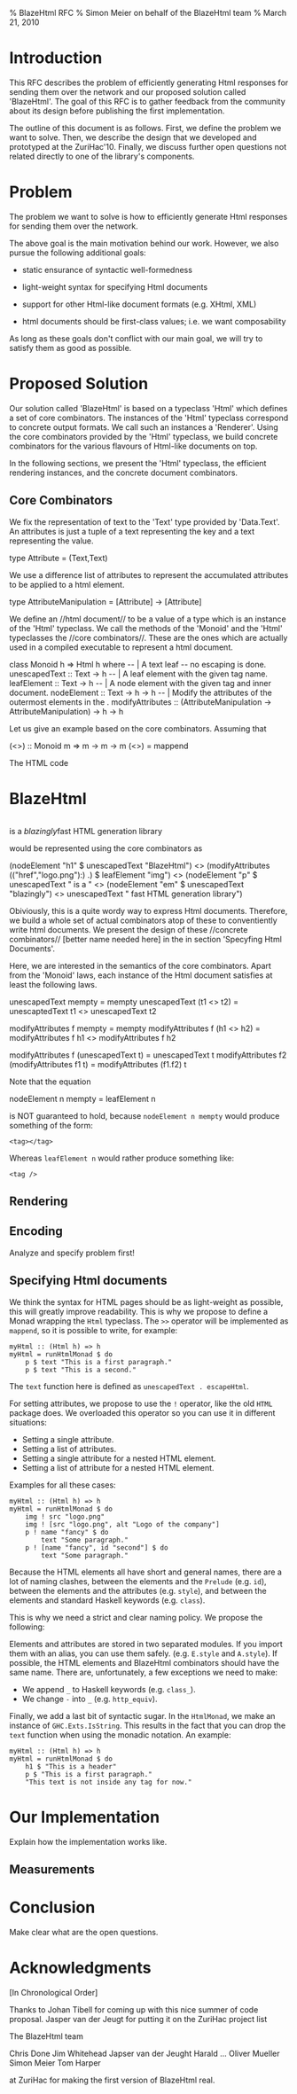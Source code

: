 % BlazeHtml RFC
% Simon Meier on behalf of the BlazeHtml team
% March 21, 2010

Introduction
============

This RFC describes the problem of efficiently generating Html responses for
sending them over the network and our proposed solution called 'BlazeHtml'.
The goal of this RFC is to gather feedback from the community about its design
before publishing the first implementation.

The outline of this document is as follows. First, we define the problem we
want to solve. Then, we describe the design that we developed and prototyped at
the ZuriHac'10. Finally, we discuss further open questions not related directly
to one of the library's components.


Problem
=======

The problem we want to solve is how to efficiently generate Html responses for
sending them over the network.

The above goal is the main motivation behind our work. However, we also pursue
the following additional goals:

  * static ensurance of syntactic well-formedness

  * light-weight syntax for specifying Html documents

  * support for other Html-like document formats (e.g.  XHtml, XML)

  * html documents should be first-class values; i.e. we want composability

As long as these goals don't conflict with our main goal, we will try to satisfy
them as good as possible.


Proposed Solution
=================

Our solution called 'BlazeHtml' is based on a typeclass 'Html' which defines a
set of core combinators. The instances of the 'Html' typeclass correspond to
concrete output formats. We call such an instances a 'Renderer'. Using the core
combinators provided by the 'Html' typeclass, we build concrete combinators
for the various flavours of Html-like documents on top.

In the following sections, we present the 'Html' typeclass, the efficient
rendering instances, and the concrete document combinators.


Core Combinators
----------------

We fix the representation of text to the 'Text' type provided by 'Data.Text'.
An attributes is just a tuple of a text representing the key and a text
representing the value.

  type Attribute = (Text,Text)

We use a difference list of attributes to represent the accumulated attributes
to be applied to a html element.

  type AttributeManipulation = [Attribute] -> [Attribute]

We define an //html document// to be a value of a type which is an instance of
the 'Html' typeclass. We call the methods of the 'Monoid' and the 'Html'
typeclasses the //core combinators//. These are the ones which are actually
used in a compiled executable to represent a html document.

  class Monoid h => Html h where
      -- | A text leaf -- no escaping is done.
      unescapedText    :: Text -> h
      -- | A leaf element with the given tag name.
      leafElement      :: Text -> h
      -- | A node element with the given tag and inner document.
      nodeElement      :: Text -> h -> h
      -- | Modify the attributes of the outermost elements in the .
      modifyAttributes ::
          (AttributeManipulation -> AttributeManipulation) -> h -> h

Let us give an example based on the core combinators. Assuming that

  (<>) :: Monoid m => m -> m -> m
  (<>) = mappend

The HTML code

  <h1>BlazeHtml</h1>
  <img href="logo.png"/>
  <p> is a <em>blazingly</em>fast HTML generation library</p>

would be represented using the core combinators as

  (nodeElement "h1" $ unescapedText "BlazeHtml") <>
  (modifyAttributes (("href","logo.png"):) .) $ leafElement "img") <>
  (nodeElement "p" $ 
       unescapedText " is a " <>
       (nodeElement "em" $ unescapedText "blazingly") <>
       unescapedText " fast HTML generation library")

Obiviously, this is a quite wordy way to express Html documents. Therefore, we
build a whole set of actual combinators atop of these to conventiently write
html documents. We present the design of these //concrete combinators// [better
name needed here] in the in section 'Specyfing Html Documents'.

Here, we are interested in the semantics of the core combinators. Apart from
the 'Monoid' laws, each instance of the Html document satisfies at least the
following laws.
      
  unescapedText mempty = mempty
  unescapedText (t1 <> t2) = unescaptedText t1 <> unescapedText t2

  modifyAttributes f mempty = mempty
  modifyAttributes f (h1 <> h2) = modifyAttributes f h1 <> modifyAttributes f h2

  modifyAttributes f (unescapedText t) = unescapedText t
  modifyAttributes f2 (modifyAttributes f1 t) = modifyAttributes (f1.f2) t

Note that the equation

  nodeElement n mempty = leafElement n

is NOT guaranteed to hold, because `nodeElement n mempty` would produce
something of the form:

    <tag></tag>

Whereas `leafElement n` would rather produce something like:

    <tag />


Rendering
---------


Encoding
--------

Analyze and specify problem first!


Specifying Html documents
-------------------------

We think the syntax for HTML pages should be as light-weight as possible, this
will greatly improve readability. This is why we propose to define a Monad
wrapping the `Html` typeclass. The `>>` operator will be implemented as
`mappend`, so it is possible to write, for example:

    myHtml :: (Html h) => h
    myHtml = runHtmlMonad $ do
        p $ text "This is a first paragraph."
        p $ text "This is a second."

The `text` function here is defined as `unescapedText . escapeHtml`.

For setting attributes, we propose to use the `!` operator, like the old `HTML`
package does. We overloaded this operator so you can use it in different
situations:

- Setting a single attribute.
- Setting a list of attributes.
- Setting a single attribute for a nested HTML element.
- Setting a list of attribute for a nested HTML element.

Examples for all these cases:

    myHtml :: (Html h) => h
    myHtml = runHtmlMonad $ do
        img ! src "logo.png"
        img ! [src "logo.png", alt "Logo of the company"]
        p ! name "fancy" $ do
            text "Some paragraph."
        p ! [name "fancy", id "second"] $ do
            text "Some paragraph."

Because the HTML elements all have short and general names, there are a lot of
naming clashes, between the elements and the `Prelude` (e.g. `id`), between the
elements and the attributes (e.g. `style`), and between the elements and
standard Haskell keywords (e.g. `class`).

This is why we need a strict and clear naming policy. We propose the following:

Elements and attributes are stored in two separated modules. If you import
them with an alias, you can use them safely. (e.g. `E.style` and `A.style`). If
possible, the HTML elements and BlazeHtml combinators should have the same name.
There are, unfortunately, a few exceptions we need to make:

- We append `_` to Haskell keywords (e.g. `class_`).
- We change `-` into `_` (e.g. `http_equiv`).

Finally, we add a last bit of syntactic sugar. In the `HtmlMonad`, we make an
instance of `GHC.Exts.IsString`. This results in the fact that you can drop the
`text` function when using the monadic notation. An example:

    myHtml :: (Html h) => h
    myHtml = runHtmlMonad $ do
        h1 $ "This is a header"
        p $ "This is a first paragraph."
        "This text is not inside any tag for now."

Our Implementation
==================

Explain how the implementation works like.

Measurements
------------


Conclusion
==========

Make clear what are the open questions.


Acknowledgments
===============

[In Chronological Order]

Thanks to Johan Tibell for coming up with this nice summer of code proposal.
Jasper van der Jeugt for putting it on the ZuriHac project list

The BlazeHtml team 

  Chris Done
  Jim Whitehead
  Japser van der Jeught
  Harald ...
  Oliver Mueller
  Simon Meier
  Tom Harper

at ZuriHac for making the first version of BlazeHtml real.



